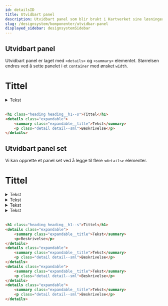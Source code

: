 ```yaml
---
id: detailsID
title: Utvidbart panel
description: Utvidbart panel som blir brukt i Kartverket sine løsninger
slug: /designsystem/komponenter/utvidbar-panel
displayed_sidebar: designsystemSidebar
---
```


## Utvidbart panel

Utvidbart panel er laget med ``<details>``  og ``<summary>`` elementet.
Størrelsen endres ved å sette panelet i et <code>container</code> med ønsket <code>width</code>.

<h1 class="heading heading__h1--s">Tittel</h1>
<details class="expandable">
    <summary class="expandable__title">Tekst</summary>
    <p class="detail detail--sml">Beskrivelse</p>
</details>

<br/>

```markdown
<h1 class="heading heading__h1--s">Tittel</h1>
<details class="expandable">
    <summary class="expandable__title">Tekst</summary>
    <p class="detail detail--sml">Beskrivelse</p>
</details>
```

## Utvidbart panel set

Vi kan opprette et panel set ved å legge til flere ``<details>`` elementer.

<h1 class="heading heading__h1--s">Tittel</h1>
<details class="expandable">
    <summary class="expandable__title">Tekst</summary>
    <p>Beskrivelse</p>
</details>
<details class="expandable">
    <summary class="expandable__title">Tekst</summary>
    <p class="detail detail--sml">Beskrivelse</p>
</details>
<details class="expandable">
    <summary class="expandable__title">Tekst</summary>
    <p class="detail detail--sml">Beskrivelse</p>
</details>
<details class="expandable">
    <summary class="expandable__title">Tekst</summary>
    <p class="detail detail--sml">Beskrivelse</p>
</details>

<br/>

```markdown
<h1 class="heading heading__h1--s">Tittel</h1>
<details class="expandable">
    <summary class="expandable__title">Tekst</summary>
    <p>Beskrivelse</p>
</details>
<details class="expandable">
    <summary class="expandable__title">Tekst</summary>
    <p class="detail detail--sml">Beskrivelse</p>
</details>
<details class="expandable">
    <summary class="expandable__title">Tekst</summary>
    <p class="detail detail--sml">Beskrivelse</p>
</details>
<details class="expandable">
    <summary class="expandable__title">Tekst</summary>
    <p class="detail detail--sml">Beskrivelse</p>
</details>
```